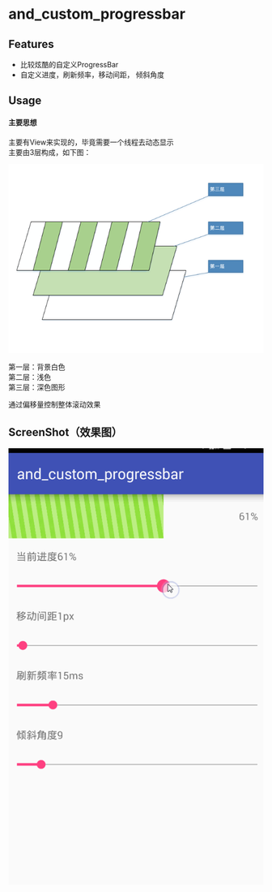 # and\_custom\_progressbar


## Features    

- 比较炫酷的自定义ProgressBar  
- 自定义进度，刷新频率，移动间距， 倾斜角度  


## Usage

#### 主要思想
主要有View来实现的，毕竟需要一个线程去动态显示  
主要由3层构成，如下图：

![image](https://raw.githubusercontent.com/XBeats/and_custom_progressbar/master/screenshot/ceng.png)

第一层：背景白色  
第二层：浅色  
第三层：深色图形  

通过偏移量控制整体滚动效果


## ScreenShot（效果图）

![image](https://raw.githubusercontent.com/XBeats/and_custom_progressbar/master/screenshot/progressbar.gif) 